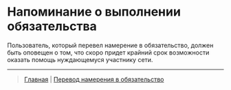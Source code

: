# Напоминание о выполнении обязательства

Пользователь, который перевел намерение в обязательство, должен быть оповещен о том, что скоро придет крайний срок возможности оказать помощь нуждающемуся участнику сети.

---
> [Главная](../index.md) |
> [Перевод намерения в обязательство](../actions/creation_of_obligation.md)
